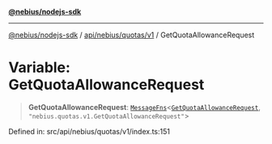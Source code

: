 [**@nebius/nodejs-sdk**](../../../../../README.md)

---

[@nebius/nodejs-sdk](../../../../../README.md) / [api/nebius/quotas/v1](../README.md) / GetQuotaAllowanceRequest

# Variable: GetQuotaAllowanceRequest

> **GetQuotaAllowanceRequest**: [`MessageFns`](../../../../../runtime/protos/core/interfaces/MessageFns.md)\<[`GetQuotaAllowanceRequest`](../interfaces/GetQuotaAllowanceRequest.md), `"nebius.quotas.v1.GetQuotaAllowanceRequest"`\>

Defined in: src/api/nebius/quotas/v1/index.ts:151
